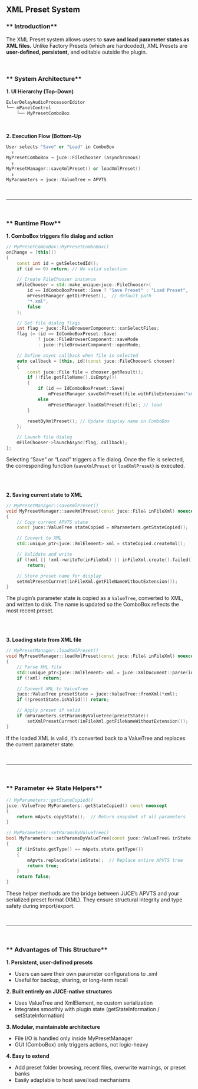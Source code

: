 ## XML Preset System


### ** Introduction**

The XML Preset system allows users to **save and load parameter states 
as XML files.**
Unlike Factory Presets (which are hardcoded), 
XML Presets are **user-defined, persistent,** and editable outside the plugin.

<br>

### ** System Architecture**

**1. UI Hierarchy (Top-Down)**

~~~cpp
EulerDelayAudioProcessorEditor
└── mPanelControl
    └── MyPresetComboBox
~~~

<br>

**2. Execution Flow (Bottom-Up**

~~~cpp
User selects "Save" or "Load" in ComboBox
  ↓
MyPresetComboBox → juce::FileChooser (asynchronous)
  ↓
MyPresetManager::saveXmlPreset() or loadXmlPreset()
  ↓
MyParameters ↔ juce::ValueTree ↔ APVTS
~~~

<br>

-----

<br>

### ** Runtime Flow**

**1. ComboBox triggers file dialog and action**

~~~cpp
// MyPresetComboBox::MyPresetComboBox()
onChange = [this]()
{
    const int id = getSelectedId();
    if (id == 0) return; // No valid selection

    // Create FileChooser instance
    mFileChooser = std::make_unique<juce::FileChooser>(
        id == IdComboBoxPreset::Save ? "Save Preset" : "Load Preset",
        mPresetManager.getDirPreset(),  // default path
        "*.xml",
        false
    );

    // Set file dialog flags
    int flag = juce::FileBrowserComponent::canSelectFiles;
    flag |= (id == IdComboBoxPreset::Save)
            ? juce::FileBrowserComponent::saveMode
            : juce::FileBrowserComponent::openMode;

    // Define async callback when file is selected
    auto callback = [this, id](const juce::FileChooser& chooser)
    {
        const juce::File file = chooser.getResult();
        if (!file.getFileName().isEmpty())
        {
            if (id == IdComboBoxPreset::Save)
                mPresetManager.saveXmlPreset(file.withFileExtension("xml")); // save
            else
                mPresetManager.loadXmlPreset(file); // load
        }

        resetByXmlPreset(); // Update display name in ComboBox
    };

    // Launch file dialog
    mFileChooser->launchAsync(flag, callback);
};
~~~

Selecting “Save” or “Load” triggers a file dialog.
Once the file is selected, the corresponding function (```saveXmlPreset``` or ```loadXmlPreset```) is executed.

<br>
<br>

**2. Saving current state to XML**

~~~cpp
// MyPresetManager::saveXmlPreset()
void MyPresetManager::saveXmlPreset(const juce::File& inFileXml) noexcept
{
    // Copy current APVTS state
    const juce::ValueTree stateCopied = mParameters.getStateCopied();

    // Convert to XML
    std::unique_ptr<juce::XmlElement> xml = stateCopied.createXml();

    // Validate and write
    if (!xml || !xml->writeTo(inFileXml) || inFileXml.create().failed())
        return;

    // Store preset name for display
    setXmlPresetCurrnet(inFileXml.getFileNameWithoutExtension());
}
~~~

 The plugin’s parameter state is copied as a ```ValueTree```, converted to XML, and written to disk.
The name is updated so the ComboBox reflects the most recent preset.


<br>
<br>

**3. Loading state from XML file**

~~~cpp
// MyPresetManager::loadXmlPreset()
void MyPresetManager::loadXmlPreset(const juce::File& inFileXml) noexcept
{
    // Parse XML file
    std::unique_ptr<juce::XmlElement> xml = juce::XmlDocument::parse(inFileXml);
    if (!xml) return;

    // Convert XML to ValueTree
    juce::ValueTree presetState = juce::ValueTree::fromXml(*xml);
    if (!presetState.isValid()) return;

    // Apply preset if valid
    if (mParameters.setParamsByValueTree(presetState))
        setXmlPresetCurrnet(inFileXml.getFileNameWithoutExtension());
}
~~~

 If the loaded XML is valid, it’s converted back to a ValueTree and replaces the current parameter state.

<br>

-----

<br>


### ** Parameter ↔ State Helpers**

~~~cpp
// MyParameters::getStateCopied()
juce::ValueTree MyParameters::getStateCopied() const noexcept
{
    return mApvts.copyState();  // Return snapshot of all parameters
}

// MyParameters::setParamsByValueTree()
bool MyParameters::setParamsByValueTree(const juce::ValueTree& inState) noexcept
{
    if (inState.getType() == mApvts.state.getType())
    {
        mApvts.replaceState(inState);  // Replace entire APVTS tree
        return true;
    }
    return false;
}
~~~

 These helper methods are the bridge between JUCE’s APVTS and your serialized preset format (XML).
They ensure structural integrity and type safety during import/export.

<br>

-----

<br>


### ** Advantages of This Structure**

**1. Persistent, user-defined presets**
- Users can save their own parameter configurations to .xml
- Useful for backup, sharing, or long-term recall

**2. Built entirely on JUCE-native structures**
- Uses ValueTree and XmlElement, no custom serialization
- Integrates smoothly with plugin state (getStateInformation / setStateInformation)

**3. Modular, maintainable architecture**
- File I/O is handled only inside MyPresetManager
- GUI (ComboBox) only triggers actions, not logic-heavy

**4. Easy to extend**
- Add preset folder browsing, recent files, overwrite warnings, or preset banks
- Easily adaptable to host save/load mechanisms
